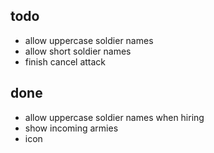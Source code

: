 ## todo

- allow uppercase soldier names
- allow short soldier names
- finish cancel attack



## done

- allow uppercase soldier names when hiring
- show incoming armies
- icon